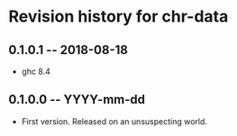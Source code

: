 # Revision history for chr-data

## 0.1.0.1  -- 2018-08-18

* ghc 8.4

## 0.1.0.0  -- YYYY-mm-dd

* First version. Released on an unsuspecting world.
